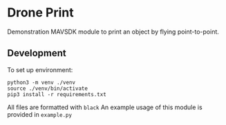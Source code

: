 # Drone Print
Demonstration MAVSDK module to print an object by flying point-to-point.

## Development
To set up environment:
```
python3 -m venv ./venv
source ./venv/bin/activate
pip3 install -r requirements.txt
```
All files are formatted with `black`
An example usage of this module is provided in `example.py`
